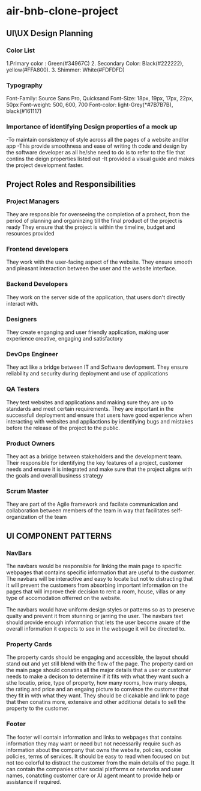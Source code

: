 # air-bnb-clone-project
## UI\UX Design Planning

### Color List
1.Primary color : Green(#34967C)
2. Secondary Color: Black(#222222), yellow(#FFA800).
3. Shimmer: White(#FDFDFD)

### Typography
Font-Family: Source Sans Pro, Quicksand
Font-Size: 18px, 19px, 17px, 22px, 50px
Font-weight: 500, 600, 700
Font-color: light-Grey(*#7B7B7B), black(#161117)

### Importance of identifying Design properties of a mock up
-To maintain consistency of style across all the pages of a website and/or app
-This provide smoothness and ease of writing th code and design by the software developer as all he/she need to do is to refer to the file that contins the deign properties listed out
-It provided a visual guide and makes the project development faster.

## Project Roles and Responsibilities

### Project Managers
 They are responsible for overseeing the completion of a prohect, from the period of planning and organinzing till the final product of the project is ready
 They ensure that the project is within the timeline, budget and resources provided

### Frontend developers
They work with the user-facing aspect of the website. They ensure smooth and pleasant interaction between the user and the website interface.


### Backend Developers
They work on the server side of the application, that users don't directly interact with.

### Designers
They create enganging and user friendly application, making user experience creative, engaging and satisfactory

### DevOps Engineer
They act like a bridge between IT and Software devlopment. 
They ensure reliability and security during deployment and use of applications

### QA Testers
They test websites and applications and making sure they are up to standards and meet certain requirements.
They are important in the successfull deployment and ensure that users have good experience when interacting with websites and appliactions by identifying bugs and mistakes before the release of the project to the public.

### Product Owners
They act as a bridge between stakeholders and the development team.
Their responsible for identifying the key features of a project, customer needs and ensure it is integrated and make sure that the project aligns with the goals and overall business strategy
 ### Scrum Master

 They are part of the Agile framework and facilate communication and collaboration between members of the team in way that facilitates self-organization of the team


 ## UI COMPONENT PATTERNS

 ### NavBars
 The navbars would be responsible for linking the main page to specific webpages that contains specific information that are useful to the customer. The navbars will be interactive and easy to locate but not to distracting that it will prevent the customers from absorbing important information on the pages that will improve their decision to rent a room, house, villas or any type of accomodation offerred on the website.

 The navbars would have uniform design styles or patterns so as to preserve qualty and prevent it from stunning or jarring the user.
 The navbars text should provide enough information that lets the user become aware of the overall information it expects to see in the webpage it will be directed to.

 ### Property Cards
 The property cards should be engaging and accessible, the layout should stand out and yet still blend with the flow of the page. The property card on the main page should conatins all the major details that a user or customer needs to make a decison to determine if it fits with what they want such a sthe locatio, price, type of property, how many rooms, how many sleeps, the rating and price and an engaing picture to convince the customer that they fit in with what they want. They should be clicakable and link to page that then conatins more, extensive and other additional details to sell the property to the customer.

 ### Footer

 The footer will contain information and links to webpages that contains information they may want or need but not necessarily require such as information about the company that owns the website, policies, cookie policies, terms of services. It should be easy to read when focused on but not too colorful to distract the customer from the main details of the page. It can contain the companies other social platforms or networks and user names, conatcting customer care or AI agent meant to provide help or assistance if required.
